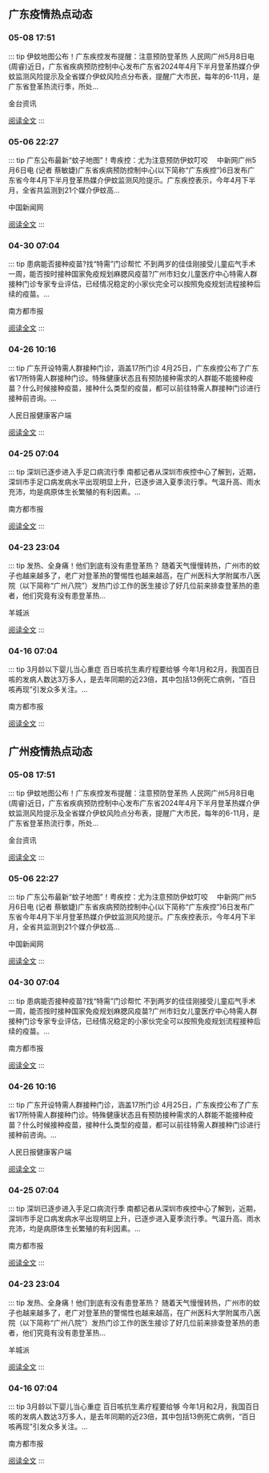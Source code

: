 
## 广东疫情热点动态

  
### 05-08 17:51
::: tip 伊蚊地图公布！广东疾控发布提醒：注意预防登革热
人民网广州5月8日电 (周睿)近日，广东省疾病预防控制中心发布广东省2024年4月下半月登革热媒介伊蚊监测风险提示及全省媒介伊蚊风险点分布表，提醒广大市民，每年的6-11月，是广东省登革热流行季，所处...

金台资讯

[阅读全文](https://view.inews.qq.com/a/20240508A07EVE00?uid=8QIf3n5c5YwYuDrY7gI=&chlid=news_news_antip&suid=8QIf3n5c5YwYuDrY7gI=)
:::

### 05-06 22:27
::: tip 广东公布最新“蚊子地图”！粤疾控：尤为注意预防伊蚊叮咬
　中新网广州5月6日电 (记者 蔡敏婕)广东省疾病预防控制中心(以下简称“广东疾控”)6日发布广东省今年4月下半月登革热媒介伊蚊监测风险提示。广东疾控表示，今年4月下半月，全省共监测到21个媒介伊蚊高...

中国新闻网

[阅读全文](https://view.inews.qq.com/a/20240506A09X9700?uid=8QIf3n5c5YwYuDrY7gI=&chlid=news_news_top&suid=8QIf3n5c5YwYuDrY7gI=)
:::

### 04-30 07:04
::: tip 患病能否接种疫苗?找“特需”门诊帮忙
不到两岁的佳佳刚接受儿童疝气手术一周，能否按时接种国家免疫规划麻腮风疫苗?广州市妇女儿童医疗中心特需人群接种门诊专家专业评估，已经情况稳定的小家伙完全可以按照免疫规划流程接种后续的疫苗。...

南方都市报

[阅读全文](https://view.inews.qq.com/a/20240430A00O5W00?uid=101705948131&chlid=_qqnews_custom_search_pictext)
:::

### 04-26 10:16
::: tip 广东开设特需人群接种门诊，涵盖17所门诊
4月25日，广东疾控公布了广东省17所特需人群接种门诊。特殊健康状态且有预防接种需求的人群能不能接种疫苗？什么时候接种疫苗，接种什么类型的疫苗，都可以前往特需人群接种门诊进行接种前咨询。...

人民日报健康客户端

[阅读全文](https://view.inews.qq.com/a/20240426A027Z300)
:::

### 04-25 07:04
::: tip 深圳已逐步进入手足口病流行季
南都记者从深圳市疾控中心了解到，近期，深圳市手足口病发病水平出现明显上升，已逐步进入夏季流行季。气温升高、雨水充沛，均是病原体生长繁殖的有利因素。...

南方都市报

[阅读全文](https://view.inews.qq.com/a/20240425A00L8500?uid=101705948131&chlid=_qqnews_custom_search_pictext)
:::

### 04-23 23:04
::: tip 发热、全身痛！他们到底有没有患登革热？
随着天气慢慢转热，广州市的蚊子也越来越多了，老广对登革热的警惕性也越来越高，在广州医科大学附属市八医院（以下简称“广州八院”）发热门诊工作的医生接诊了好几位前来排查登革热的患者，他们究竟有没有患登革热...

羊城派

[阅读全文](https://view.inews.qq.com/a/20240423A0AFGY00?uid=101705948131&chlid=_qqnews_custom_search_pictext)
:::

### 04-16 07:04
::: tip 3月龄以下婴儿当心重症 百日咳抗生素疗程要给够
今年1月和2月，我国百日咳的发病人数达3万多人，是去年同期的近23倍，其中包括13例死亡病例，“百日咳再现”引发众多关注。...

南方都市报

[阅读全文](https://view.inews.qq.com/a/20240416A00JXZ00?uid=8QIf3n5c5YwYuDrY7gI=&chlid=news_news_top&suid=8QIf3n5c5YwYuDrY7gI=)
:::


## 广州疫情热点动态

  
### 05-08 17:51
::: tip 伊蚊地图公布！广东疾控发布提醒：注意预防登革热
人民网广州5月8日电 (周睿)近日，广东省疾病预防控制中心发布广东省2024年4月下半月登革热媒介伊蚊监测风险提示及全省媒介伊蚊风险点分布表，提醒广大市民，每年的6-11月，是广东省登革热流行季，所处...

金台资讯

[阅读全文](https://view.inews.qq.com/a/20240508A07EVE00?uid=8QIf3n5c5YwYuDrY7gI=&chlid=news_news_antip&suid=8QIf3n5c5YwYuDrY7gI=)
:::

### 05-06 22:27
::: tip 广东公布最新“蚊子地图”！粤疾控：尤为注意预防伊蚊叮咬
　中新网广州5月6日电 (记者 蔡敏婕)广东省疾病预防控制中心(以下简称“广东疾控”)6日发布广东省今年4月下半月登革热媒介伊蚊监测风险提示。广东疾控表示，今年4月下半月，全省共监测到21个媒介伊蚊高...

中国新闻网

[阅读全文](https://view.inews.qq.com/a/20240506A09X9700?uid=8QIf3n5c5YwYuDrY7gI=&chlid=news_news_top&suid=8QIf3n5c5YwYuDrY7gI=)
:::

### 04-30 07:04
::: tip 患病能否接种疫苗?找“特需”门诊帮忙
不到两岁的佳佳刚接受儿童疝气手术一周，能否按时接种国家免疫规划麻腮风疫苗?广州市妇女儿童医疗中心特需人群接种门诊专家专业评估，已经情况稳定的小家伙完全可以按照免疫规划流程接种后续的疫苗。...

南方都市报

[阅读全文](https://view.inews.qq.com/a/20240430A00O5W00?uid=101705948131&chlid=_qqnews_custom_search_pictext)
:::

### 04-26 10:16
::: tip 广东开设特需人群接种门诊，涵盖17所门诊
4月25日，广东疾控公布了广东省17所特需人群接种门诊。特殊健康状态且有预防接种需求的人群能不能接种疫苗？什么时候接种疫苗，接种什么类型的疫苗，都可以前往特需人群接种门诊进行接种前咨询。...

人民日报健康客户端

[阅读全文](https://view.inews.qq.com/a/20240426A027Z300)
:::

### 04-25 07:04
::: tip 深圳已逐步进入手足口病流行季
南都记者从深圳市疾控中心了解到，近期，深圳市手足口病发病水平出现明显上升，已逐步进入夏季流行季。气温升高、雨水充沛，均是病原体生长繁殖的有利因素。...

南方都市报

[阅读全文](https://view.inews.qq.com/a/20240425A00L8500?uid=101705948131&chlid=_qqnews_custom_search_pictext)
:::

### 04-23 23:04
::: tip 发热、全身痛！他们到底有没有患登革热？
随着天气慢慢转热，广州市的蚊子也越来越多了，老广对登革热的警惕性也越来越高，在广州医科大学附属市八医院（以下简称“广州八院”）发热门诊工作的医生接诊了好几位前来排查登革热的患者，他们究竟有没有患登革热...

羊城派

[阅读全文](https://view.inews.qq.com/a/20240423A0AFGY00?uid=101705948131&chlid=_qqnews_custom_search_pictext)
:::

### 04-16 07:04
::: tip 3月龄以下婴儿当心重症 百日咳抗生素疗程要给够
今年1月和2月，我国百日咳的发病人数达3万多人，是去年同期的近23倍，其中包括13例死亡病例，“百日咳再现”引发众多关注。...

南方都市报

[阅读全文](https://view.inews.qq.com/a/20240416A00JXZ00?uid=8QIf3n5c5YwYuDrY7gI=&chlid=news_news_top&suid=8QIf3n5c5YwYuDrY7gI=)
:::


